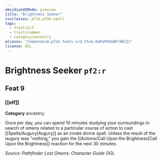 ```yaml
---
obsidianUIMode: preview
title: "Brightness Seeker"
cssclasses: pf2e,pf2e-spell
tags:
  - trait/elf
  - trait/common
  - category/ancestry
aliases: "Compendium.pf2e.feats-srd.Item.8aRa9VHoDKl9B1Z1"
license: OGL
---
```

# Brightness Seeker `pf2:r`
## Feat 9
### [[elf]]

**Category** ancestry; 




Once per day, you can spend 10 minutes studying your surroundings in search of omens related to a particular course of action to cast [[Spells/Augury|Augury]] as an innate divine spell. Unless the result of the _augury_ was "nothing," you gain the [[Actions/Call Upon the Brightness|Call Upon the Brightness]] reaction for the next 30 minutes.

*Source: Pathfinder Lost Omens: Character Guide*
*OGL*